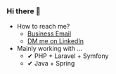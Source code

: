 ### Hi there 👋
- How to reach me?
  - [Business Email](mailto:eskandar.pola@codingstreamer.com) 
  - [DM me on LinkedIn](https://www.linkedin.com/in/pola-eskandar-a706271b6/)
- Mainly working with ...
  - ✔ PHP + Laravel + Symfony
  - ✔ Java + Spring
